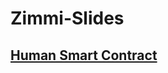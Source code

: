 # Zimmi-Slides

## [Human Smart Contract](https://github.com/Alexstang/Zimmi-Slides/blob/master/Human-Smart-Contracts.md)
